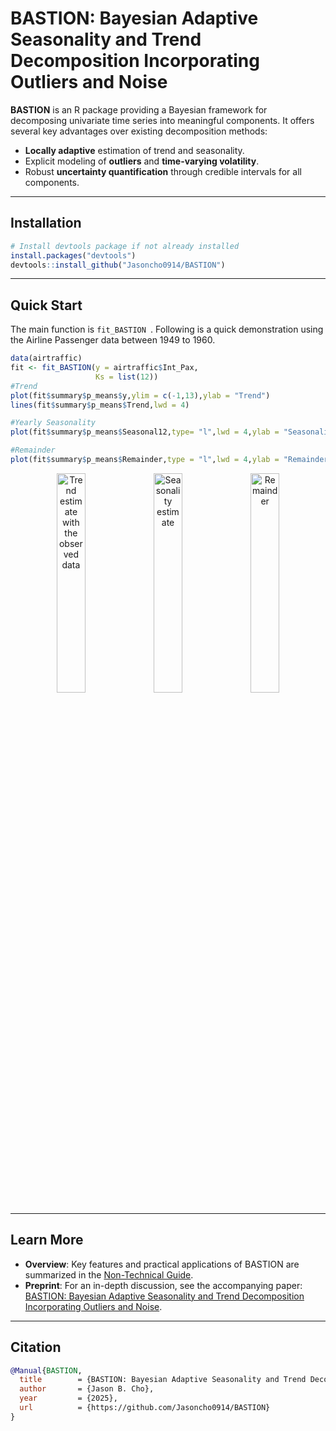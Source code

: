 # BASTION: Bayesian Adaptive Seasonality and Trend Decomposition Incorporating Outliers and Noise

**BASTION** is an R package providing a Bayesian framework for decomposing univariate time series into meaningful components. It offers several key advantages over existing decomposition methods:

- **Locally adaptive** estimation of trend and seasonality.
- Explicit modeling of **outliers** and **time-varying volatility**.
- Robust **uncertainty quantification** through credible intervals for all components.

---

## Installation
```r
# Install devtools package if not already installed
install.packages("devtools")
devtools::install_github("Jasoncho0914/BASTION")
```
---

## Quick Start

The main function is ```fit_BASTION ```. Following is a quick demonstration using the Airline Passenger data between 1949 to 1960.
```r
data(airtraffic)
fit <- fit_BASTION(y = airtraffic$Int_Pax,
                   Ks = list(12))
#Trend
plot(fit$summary$p_means$y,ylim = c(-1,13),ylab = "Trend")
lines(fit$summary$p_means$Trend,lwd = 4)

#Yearly Seasonality
plot(fit$summary$p_means$Seasonal12,type= "l",lwd = 4,ylab = "Seasonality (k=12)")

#Remainder
plot(fit$summary$p_means$Remainder,type = "l",lwd = 4,ylab = "Remainder")
```
<p align="center">
  <img src="figures/trend.PNG" alt="Trend estimate with the observed data" width="30%">
  <img src="figures/seasonality.PNG" alt="Seasonality estimate" width="30%">
  <img src="figures/remainder.PNG" alt="Remainder" width="30%">
</p>

---

## Learn More

- **Overview**: Key features and practical applications of BASTION are summarized in the [Non-Technical Guide](articles/non-technical_guide.html).  
- **Preprint**: For an in-depth discussion, see the accompanying paper:  
  [BASTION: Bayesian Adaptive Seasonality and Trend Decomposition Incorporating Outliers and Noise](paper/draft.pdf).


---

## Citation
```bibtex
@Manual{BASTION,
  title        = {BASTION: Bayesian Adaptive Seasonality and Trend Decomposition Incorporating Outliers and Noise},
  author       = {Jason B. Cho},
  year         = {2025},
  url          = {https://github.com/Jasoncho0914/BASTION}
}
```

